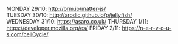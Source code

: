 MONDAY 29/10: http://brm.io/matter-js/  
TUESDAY 30/10: http://arodic.github.io/p/jellyfish/  
WEDNESDAY 31/10: https://asaro.co.uk/
THURSDAY 1/11: https://developer.mozilla.org/es/
FRIDAY 2/11: https://n-e-r-v-o-u-s.com/cellCycle/